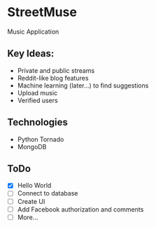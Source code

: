 # StreetMuse
Music Application

## Key Ideas:
- Private and public streams
- Reddit-like blog features
- Machine learning (later...) to find suggestions
- Upload music
- Verified users

## Technologies
- Python Tornado
- MongoDB

## ToDo
- [X] Hello World
- [ ] Connect to database
- [ ] Create UI
- [ ] Add Facebook authorization and comments
- [ ] More...
